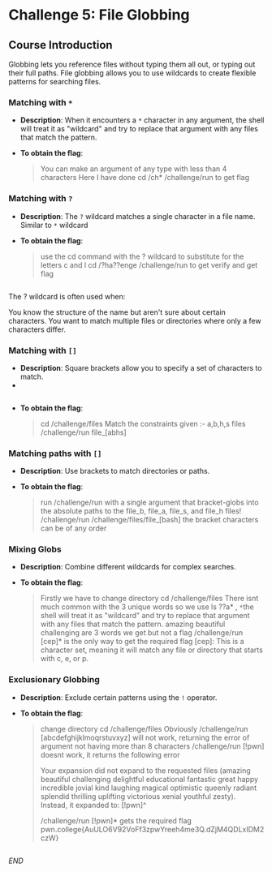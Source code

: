 # Challenge 5: File Globbing

## Course Introduction
Globbing lets you reference files without typing them all out, or typing out their full paths. File globbing allows you to use wildcards to create flexible patterns for searching files.

### Matching with `*`
- **Description**: When it encounters a `*` character in any argument, the shell will treat it as "wildcard" and try to replace that argument with any files that match the pattern.

- **To obtain the flag**:
  > You can make an argument of any type with less than 4 characters
  > Here I have done cd /ch*
  > /challenge/run to get flag
  
### Matching with `?`
- **Description**: The `?` wildcard matches a single character in a file name. Similar to `*`  wildcard 

- **To obtain the flag**:
  > use the cd command with the ? wildcard to substitute for the letters c and l
  > cd /?ha??enge
  > /challenge/run to get verify and get flag

  ```Use Case:
The ? wildcard is often used when:

You know the structure of the name but aren't sure about certain characters.
You want to match multiple files or directories where only a few characters differ.

###  Matching with `[]`
- **Description**: Square brackets allow you to specify a set of characters to match.
- 
```The square brackes are, essentially, a limited form of ?, in that instead of matching any character, [] is a wildcard for some subset of potential characters, specified within the brackets. For example, [pwn] will match the character p, w, or n.
```
- **To obtain the flag**:
  > cd /challenge/files
  > Match the constraints given :- a,b,h,s files
  > /challenge/run file_[abhs]


### Matching paths with `[]`
- **Description**: Use brackets to match directories or paths.
  
- **To obtain the flag**:
  >run /challenge/run with a single argument that bracket-globs into the absolute paths to the    file_b, file_a, file_s, and file_h files!
  > /challenge/run /challenge/files/file_[bash]
  > the bracket characters can be of any order

### Mixing Globs
- **Description**: Combine different wildcards for complex searches.
   
- **To obtain the flag**:
  > Firstly we have to change directory
  > cd /challenge/files
  > There isnt much common with the 3 unique words so we use
  > ls ??a*  , `*`the shell will treat it as "wildcard" and try to replace that argument with any files that match the pattern.
  > amazing  beautiful  challenging are 3 words we get but not a flag
  > /challenge/run [cep]* is the only way to get the required flag
  > [cep]: This is a character set, meaning it will match any file or directory that starts with c, e, or p.

### Exclusionary Globbing
- **Description**: Exclude certain patterns using the `!` operator.

- **To obtain the flag**:
  > change directory
  > cd /challenge/files
  > Obviously /challenge/run [abcdefghijklmoqrstuvxyz] will not work, returning the error of argument not having more than 8 characters
  > /challenge/run [!pwn] doesnt work, it returns the following error
  >
  > Your expansion did not expand to the requested files (amazing beautiful 
challenging delightful educational fantastic great happy incredible jovial kind 
laughing magical optimistic queenly radiant splendid thrilling uplifting 
victorious xenial youthful zesty).
Instead, it expanded to:
[!pwn]^
  > 
  > /challenge/run [!pwn]* gets the required flag
  > pwn.college{AuULO6V92VoFf3zpwYreeh4me3Q.dZjM4QDLxIDM2czW}

  ```Without the *, the pattern would only match files with a single character that is not "p," "w," or "n." In other words, without *, it would only match files that are exactly one character long.

_END_

